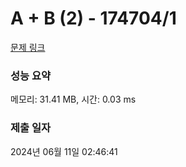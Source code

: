 # A + B (2) - 174704/1 

[문제 링크](https://level.goorm.io/exam/174704/a-b-2/quiz/1) 

### 성능 요약

메모리: 31.41 MB, 시간: 0.03 ms

### 제출 일자

2024년 06월 11일 02:46:41

